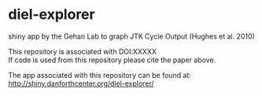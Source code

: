 # diel-explorer
shiny app by the Gehan Lab to graph JTK Cycle Output (Hughes et al. 2010) 

This repository is associated with DOI:XXXXX  
If code is used from this repository please cite the paper above.

The app associated with this repository can be found at:
http://shiny.danforthcenter.org/diel-explorer/


